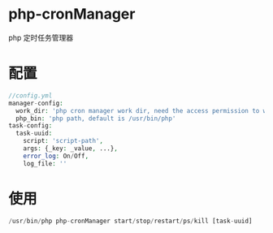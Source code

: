 # php-cronManager
php 定时任务管理器

# 配置
```php
//config.yml
manager-config:
  work_dir: 'php cron manager work dir, need the access permission to write',
  php_bin: 'php path, default is /usr/bin/php'
task-config:
  task-uuid:
    script: 'script-path',
    args: {_key: _value, ...},
    error_log: On/Off,
    log_file: ''
```

# 使用
```php
/usr/bin/php php-cronManager start/stop/restart/ps/kill [task-uuid]
```
